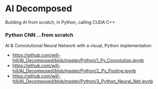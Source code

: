 # AI Decomposed  
Building AI from scratch, in Python, calling CUDA C++  

### Python CNN ...from scratch  
AI & Convolutional Neural Network with a visual, Python implementation  
*  https://github.com/will-hill/AI_Decomposed/blob/master/Python/1_Py_Convolution.ipynb
*  https://github.com/will-hill/AI_Decomposed/blob/master/Python/2_Py_Pooling.ipynb
*  https://github.com/will-hill/AI_Decomposed/blob/master/Python/3_Python_Neural_Net.ipynb

